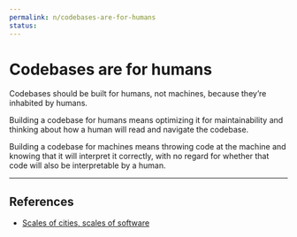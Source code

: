 ```yaml
---
permalink: n/codebases-are-for-humans
status: 
---
```

# Codebases are for humans

Codebases should be built for humans, not machines, because they’re inhabited by humans.

Building a codebase for humans means optimizing it for maintainability and thinking about how a human will read and navigate the codebase.

Building a codebase for machines means throwing code at the machine and knowing that it will interpret it correctly, with no regard for whether that code will also be interpretable by a human.

---

## References

- [Scales of cities, scales of software](https://linus.coffee/note/software-cities/)
